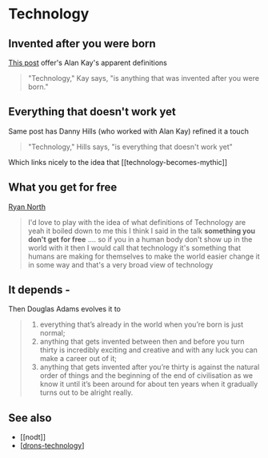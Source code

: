 # Technology

## Invented after you were born

[This post](https://kk.org/thetechnium/everything-that/) offer's Alan Kay's apparent definitions
> "Technology," Kay says, "is anything that was invented after you were born."

## Everything that doesn't work yet

Same post has Danny Hills (who worked with Alan Kay) refined it a touch
> "Technology," Hills says, "is everything that doesn't work yet"

Which links nicely to the idea that [[technology-becomes-mythic]]

## What you get for free

[Ryan North](https://longnow.org/ideas/how-invent-everything/)

> I'd love to play with the idea of what definitions of Technology are yeah it boiled down to me this I think I said in the talk **something you don't get for free** .... so if you in a human body don't show up in the world with it then I would call that technology it's something that humans are making for themselves to make the world easier change it in some way and that's a very broad view of technology

## It depends - 

Then Douglas Adams evolves it to

> 1) everything that’s already in the world when you’re born is just normal;
> 2) anything that gets invented between then and before you turn thirty is incredibly exciting and creative and with any luck you can make a career out of it;
> 3) anything that gets invented after you’re thirty is against the natural order of things and the beginning of the end of civilisation as we know it until it’s been around for about ten years when it gradually turns out to be alright really. 


## See also

- [[nodt]]
- [[drons-technology]]

[//begin]: # "Autogenerated link references for markdown compatibility"
[drons-technology]: drons-technology "Dron's take on technology"
[//end]: # "Autogenerated link references"